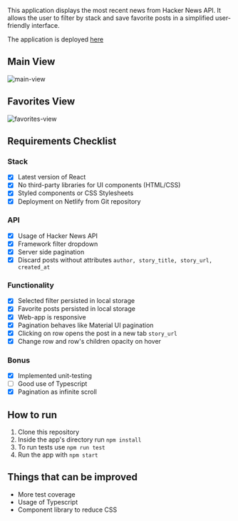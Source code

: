This application displays the most recent news from Hacker News API. It allows the user to filter by stack and save favorite posts in a simplified user-friendly interface. 

The application is deployed [here](https://euphonious-donut-76ef9e.netlify.app/)

## Main View

![main-view](https://i.ibb.co/HHfbJZY/hacker-news-main.png)

## Favorites View

![favorites-view](https://i.ibb.co/m5xwGnH/hacker-news-faves.png)

## Requirements Checklist

### Stack

- [x] Latest version of React 
- [x] No third-party libraries for UI components (HTML/CSS)
- [x] Styled components or CSS Stylesheets
- [x] Deployment on Netlify from Git repository

### API

- [x] Usage of Hacker News API
- [x] Framework filter dropdown
- [x] Server side pagination
- [x] Discard posts without attributes ```author, story_title, story_url, created_at```

### Functionality

- [x] Selected filter persisted in local storage
- [x] Favorite posts persisted in local storage
- [x] Web-app is responsive
- [x] Pagination behaves like Material UI pagination
- [x] Clicking on row opens the post in a new tab ```story_url```
- [x] Change row and row's children opacity on hover

### Bonus

- [x] Implemented unit-testing
- [ ] Good use of Typescript
- [x] Pagination as infinite scroll

## How to run

1. Clone this repository
2. Inside the app's directory run `npm install`
3. To run tests use `npm run test`
4. Run the app with `npm start`

## Things that can be improved

- More test coverage
- Usage of Typescript
- Component library to reduce CSS 




